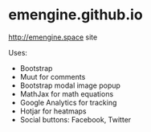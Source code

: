 # emengine.github.io

http://emengine.space site

Uses:

* Bootstrap
* Muut for comments
* Bootstrap modal image popup
* MathJax for math equations
* Google Analytics for tracking
* Hotjar for heatmaps
* Social buttons: Facebook, Twitter
